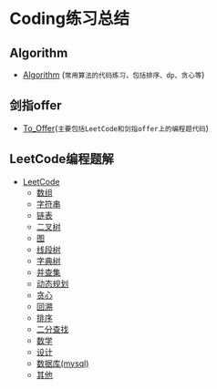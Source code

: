 # Coding练习总结
## Algorithm
* [Algorithm](https://github.com/xcg1995/Code/tree/master/Algorithm) (`常用算法的代码练习，包括排序、dp、贪心等`)

## 剑指offer
* [To_Offer](https://github.com/xcg1995/Code/tree/master/To_Offer)(`主要包括LeetCode和剑指offer上的编程题代码`)

## LeetCode编程题解
* [LeetCode](https://github.com/xcg1995/Code/tree/master/LeetCode) 
   * [数组](https://github.com/xcg1995/Code/blob/master/LeetCode/数组.md)
   * [字符串](https://github.com/xcg1995/Code/blob/master/LeetCode/字符串.md)
   * [链表](##链表)
   * [二叉树](##二叉树)
   * [图](##图)
   * [线段树](##线段树)
   * [字典树](##字典树)
   * [并查集](##并查集)
   * [动态规划](https://github.com/xcg1995/Code/blob/master/LeetCode/动态规划.md)
   * [贪心](##贪心)
   * [回溯](##回溯)
   * [排序](##排序)
   * [二分查找](##二分查找)
   * [数学](##数学)
   * [设计](##设计)
   * [数据库(mysql)](##数据库)
   * [其他](##其他)



